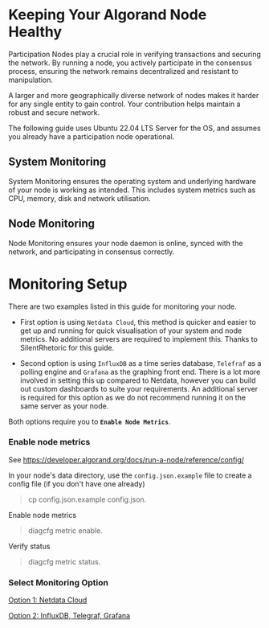 # Keeping Your Algorand Node Healthy

Participation Nodes play a crucial role in verifying transactions and securing the network. By running a node, you actively participate in the consensus process, ensuring the network remains decentralized and resistant to manipulation.

A larger and more geographically diverse network of nodes makes it harder for any single entity to gain control. Your contribution helps maintain a robust and secure network.

The following guide uses Ubuntu 22.04 LTS Server for the OS, and assumes you already have a participation node operational.

## System Monitoring

System Monitoring ensures the operating system and underlying hardware of your node is working as intended. This includes system metrics such as CPU, memory, disk and network utilisation.
 

## Node Monitoring

Node Monitoring ensures your node daemon is online, synced with the network, and participating in consensus correctly.


# Monitoring Setup

There are two examples listed in this guide for monitoring your node.

- First option is using `Netdata Cloud`, this method is quicker and easier to get up and running for quick visualisation of your system and node metrics. No additional servers are required to implement this. Thanks to SilentRhetoric for this guide.

- Second option is using `InfluxDB` as a time series database, `Telefraf` as a polling engine and `Grafana` as the graphing front end. There is a lot more involved in setting this up compared to Netdata, however you can build out custom dashboards to suite your requirements. An additional server is required for this option as we do not recommend running it on the same server as your node.

Both options require you to <strong>`Enable Node Metrics`</strong>.


### Enable node metrics

See https://developer.algorand.org/docs/run-a-node/reference/config/

In your node's data directory, use the `config.json.example` file to create a config file (if you don't have one already)
> cp config.json.example config.json.

Enable node metrics
>diagcfg metric enable.

Verify status
> diagcfg metric status.

### Select Monitoring Option

[Option 1: Netdata Cloud](netdata.md)

[Option 2: InfluxDB, Telegraf, Grafana](influx.md)
